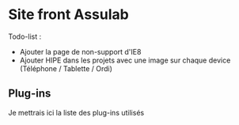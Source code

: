 Site front Assulab
=======================================================================

Todo-list : 

- Ajouter la page de non-support d'IE8
- Ajouter HIPE dans les projets avec une image sur chaque device (Téléphone / Tablette / Ordi)

Plug-ins
------------------------------------------------------
Je mettrais ici la liste des plug-ins utilisés